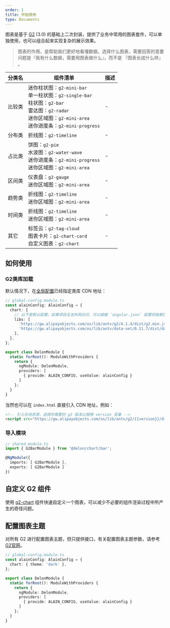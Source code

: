 ```yaml
---
order: 1
title: 开始使用
type: Documents
---
```


图表是基于 [G2](https://antv.alipay.com/zh-cn/g2/3.x/index.html) (3.0) 的基础上二次封装，提供了业务中常用的图表套件，可以单独使用，也可以组合起来实现复杂的展示效果。

> 图表的作用，是帮助我们更好地看懂数据。选择什么图表，需要回答的首要问题是『我有什么数据，需要用图表做什么』，而不是 『图表长成什么样』 。

| 分类名 | 组件清单 | 描述
| ----- | ------- | ---
| 比较类 | 迷你柱状图：`g2-mini-bar`<br>单一柱状图：`g2-single-bar`<br>柱状图：`g2-bar`<br>雷达图：`g2-radar`<br>迷你区域图：`g2-mini-area`<br>迷你进度条：`g2-mini-progress` | -
| 分布类 | 折线图：`g2-timeline` | -
| 占比类 | 饼图：`g2-pie`<br>水波图：`g2-water-wave`<br>迷你进度条：`g2-mini-progress`<br>迷你区域图：`g2-mini-area` | -
| 区间类 | 仪表盘：`g2-gauge`<br>迷你区域图：`g2-mini-area` | -
| 趋势类 | 折线图：`g2-timeline`<br>迷你区域图：`g2-mini-area` | -
| 时间类 | 折线图：`g2-timeline`<br>迷你区域图：`g2-mini-area` | -
| 其它 | 标签云：`g2-tag-cloud`<br>图表卡片：`g2-chart-card`<br>自定义图表：`g2-chart` | -

## 如何使用

### G2类库加载

默认情况下，在[全局配置](/docs/global-config)已经指定类库 CDN 地址：

```ts
// global-config.module.ts
const alainConfig: AlainConfig = {
  chart: { 
    // 以下是默认配置，如果项目无法外网访问，可以根据 `angular.json` 配置将依赖包直接使用 `./assets***` 路径
    libs: [
      'https://gw.alipayobjects.com/os/lib/antv/g2/4.1.4/dist/g2.min.js',
      'https://gw.alipayobjects.com/os/lib/antv/data-set/0.11.7/dist/data-set.js',
    ],
  },
};

export class DelonModule {
  static forRoot(): ModuleWithProviders {
    return {
      ngModule: DelonModule,
      providers: [
        { provide: ALAIN_CONFIG, useValue: alainConfig }
      ]
    };
  }
}
```

当然也可以在 `index.html` 直接引入 CDN 地址，例如：

```html
<!-- 引入在线资源，选择你需要的 g2 版本以替换 version 变量 -->
<script src="https://gw.alipayobjects.com/os/lib/antv/g2/{{version}}/dist/g2.min.js"></script>
```

### 导入模块

```ts
// shared.module.ts
import { G2BarModule } from '@delon/chart/bar';

@NgModule({
  imports: [ G2BarModule ],
  exports: [ G2BarModule ]
})
```

## 自定义 G2 组件

使用 [g2-chart](/chart/custom) 组件快速自定义一个图表，可以减少不必要的组件渲染过程中所产生的奇怪问题。

## 配置图表主题

对所有 G2 进行配置图表主题，但只提供接口，有关配置图表主题参数，请参考[G2官网](https://g2.antv.vision/zh/docs/manual/tutorial/theme)。

```ts
// global-config.module.ts
const alainConfig: AlainConfig = {
  chart: { theme: 'dark' },
};

export class DelonModule {
  static forRoot(): ModuleWithProviders {
    return {
      ngModule: DelonModule,
      providers: [
        { provide: ALAIN_CONFIG, useValue: alainConfig }
      ]
    };
  }
}
```
